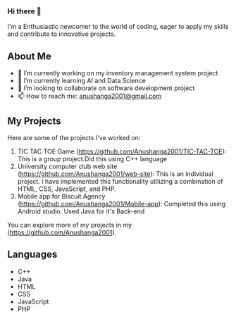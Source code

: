 ### Hi there 👋
I'm a Enthusiastic newcomer to the world of coding, eager to apply my skills and contribute to innovative projects.

## About Me

- 🔭 I’m currently working on my inventory management system project
- 🌱 I’m currently learning AI and Data Science
- 👯 I’m looking to collaborate on software development project
- 📫 How to reach me: anushanga2001@gmail.com  

## My Projects

Here are some of the projects I've worked on:

1. TIC TAC TOE Game (https://github.com/Anushanga2001/TIC-TAC-TOE): This is a group project.Did this using C++ language
2. University computer club web site (https://github.com/Anushanga2001/web-site): This is an individual project. I have implemented this functionality utilizing a combination of HTML, CSS, JavaScript, and PHP.
3. Mobile app for Biscuit Agency (https://github.com/Anushanga2001/Mobile-app): Completed this using Android studio. Used Java for it's Back-end
   
You can explore more of my projects in my (https://github.com/Anushanga2001).

## Languages 
- C++
- Java
- HTML
- CSS
- JavaScript
- PHP
